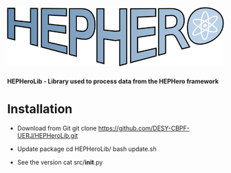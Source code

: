 # ![HEPHeroLib](logo.svg)

**HEPHeroLib - Library used to process data from the HEPHero framework**

# Installation

- Download from Git
git clone https://github.com/DESY-CBPF-UERJ/HEPHeroLib.git

- Update package
cd HEPHeroLib/
bash update.sh

- See the version
cat src/__init__.py


